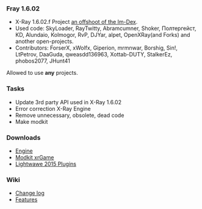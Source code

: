 ### Fray 1.6.02 
* X-Ray 1.6.02.f Project [an offshoot of the Im-Dex](https://github.com/Im-dex/xray-162).
* Used code: SkyLoader, RayTwitty, Abramcumner, Shoker, Полтергейст, KD, Alundaio, Kolmogor, RvP, DJYar, alpet, OpenXRay(and Forks) and another open-projects.
* Contributors: ForserX, xWolfx, Giperion, mrmnwar, Borshig, Sin!, LtPetrov, DaaGuda, qweasdd136963, Xottab-DUTY, StalkerEz, phobos2077, JHunt41

Allowed to use **any** projects.

### Tasks
* Update 3rd party API used in X-Ray 1.6.02
* Error correction X-Ray Engine
* Remove unnecessary, obsolete, dead code
* Make modkit

### Downloads
* [Engine](https://github.com/xrOxygen/xray-oxygen/releases/)
* [Modkit xrGame](https://github.com/xrOxygen/xray-oxygen/releases/tag/1.6.02.872m)
* [Lightwawe 2015 Plugins](https://github.com/xrOxygen/xray-oxygen/releases/tag/LW_PLGN)

### Wiki
* [Change log](https://github.com/ForserX/FRay-Project/wiki)
* [Features](https://github.com/ForserX/FRay-Project/wiki/Features)